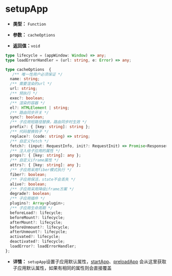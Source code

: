 # setupApp

- **类型：** `Function`

- **参数：** `cacheOptions`

- **返回值：**`void`

```typescript
type lifecycle = (appWindow: Window) => any;
type loadErrorHandler = (url: string, e: Error) => any;

type cacheOptions  {
   /** 唯一性用户必须保证 */
  name: string;
  /** 需要渲染的url */
  url: string;
  /** 预执行 */
  exec?: boolean;
  /** 渲染的容器 */
  el?: HTMLElement | string;
  /** 路由同步开关 */
  sync?: boolean;
  /** 子应用短路径替换，路由同步时生效 */
  prefix?: { [key: string]: string };
  /** 代码替换钩子 */
  replace?: (code: string) => string;
  /** 自定义fetch */
  fetch?: (input: RequestInfo, init?: RequestInit) => Promise<Response>;
  /** 注入给子应用的属性 */
  props?: { [key: string]: any };
  /** 自定义iframe属性 */
  attrs?: { [key: string]: any };
  /** 子应用采用fiber模式执行 */
  fiber?: boolean;
  /** 子应用保活，state不会丢失 */
  alive?: boolean;
  /** 子应用采用降级iframe方案 */
  degrade?: boolean;
  /** 子应用插件 */
  plugins?: Array<plugin>;
  /** 子应用生命周期 */
  beforeLoad?: lifecycle;
  beforeMount?: lifecycle;
  afterMount?: lifecycle;
  beforeUnmount?: lifecycle;
  afterUnmount?: lifecycle;
  activated?: lifecycle;
  deactivated?: lifecycle;
  loadError?: loadErrorHandler;
};
```

- **详情：** `setupApp`设置子应用默认属性，[startApp](/api/startApp.html)、[preloadApp](/api/preloadApp.html) 会从这里获取子应用默认属性，如果有相同的属性则会直接覆盖


